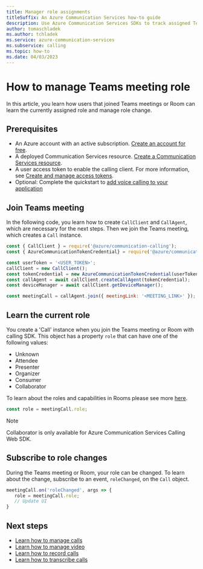 ```yaml
---
title: Manager role assignments
titleSuffix: An Azure Communication Services how-to guide
description: Use Azure Communication Services SDKs to track assigned Teams meeting role.
author: tomaschladek
ms.author: tchladek
ms.service: azure-communication-services
ms.subservice: calling
ms.topic: how-to 
ms.date: 04/03/2023
---
```


# How to manage Teams meeting role

In this article, you learn how users that joined Teams meetings or Room can learn the currently assigned role and manage role change.

## Prerequisites

- An Azure account with an active subscription. [Create an account for free](https://azure.microsoft.com/free/?WT.mc_id=A261C142F). 
- A deployed Communication Services resource. [Create a Communication Services resource](../../quickstarts/create-communication-resource.md).
- A user access token to enable the calling client. For more information, see [Create and manage access tokens](../../quickstarts/identity/access-tokens.md).
- Optional: Complete the quickstart to [add voice calling to your application](../../quickstarts/voice-video-calling/getting-started-with-calling.md)

## Join Teams meeting
In the following code, you learn how to create `CallClient` and `CallAgent`, which are necessary for the next steps. Then we join the Teams meeting, which creates a `Call` instance.

```js
const { CallClient } = require('@azure/communication-calling');
const { AzureCommunicationTokenCredential} = require('@azure/communication-common');

const userToken = '<USER_TOKEN>';
callClient = new CallClient();
const tokenCredential = new AzureCommunicationTokenCredential(userToken);
const callAgent = await callClient.createCallAgent(tokenCredential);
const deviceManager = await callClient.getDeviceManager();

const meetingCall = callAgent.join({ meetingLink: '<MEETING_LINK>' });
```

## Learn the current role

You create a 'Call' instance when you join the Teams meeting or Room with calling SDK. This object has a property `role` that can have one of the following values:
- Unknown
- Attendee
- Presenter
- Organizer
- Consumer
- Collaborator

To learn about the roles and capabilities in Rooms please see more [here](./../../concepts/rooms/room-concept.md#predefined-participant-roles-and-permissions-in-virtual-rooms-calls). 

```js
const role = meetingCall.role;
```

> [!NOTE]
> Collaborator is only available for Azure Communication Services Calling Web SDK. 

## Subscribe to role changes

During the Teams meeting or Room, your role can be changed. To learn about the change, subscribe to an event, `roleChanged`, on the `Call` object.

```js
meetingCall.on('roleChanged', args => {
   role = meetingCall.role;
   // Update UI
}
```

## Next steps
- [Learn how to manage calls](./manage-calls.md)
- [Learn how to manage video](./manage-video.md)
- [Learn how to record calls](./record-calls.md)
- [Learn how to transcribe calls](./call-transcription.md)
